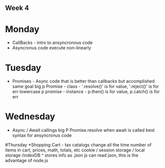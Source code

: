 ## Week 4

# Monday
* CallBacks - intro to ansyncronous code
* Asyncronus code execute non-linearly

# Tuesday
* Promises - Async code that is better than callbacks but accomplished same goal
big p Promise - class - '.resolve()' is for value, '.reject()' is for err
lowercase p promise - instance - p.then() is for value, p.catch() is for err

# Wednesday
* Async / Await 
callings big P Promise.resolve when await is called
best syntax for ansyncronus code

#Thursday
*Shopping Cart - 
tax catalogs change all the time
number of items in cart, prices, math, totals, etc
cookie / session storage / local storage /indexDB
                                ^
                          stores info as .json
js can read json, this is the advantage of node.js
